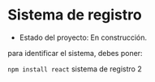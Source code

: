 <h1>Sistema de registro</h1>

- Estado del proyecto: En construcción.

para identificar el sistema, debes poner:

```npm install react```
sistema de registro 2
